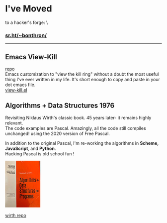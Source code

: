 # I've Moved
to a hacker's forge:  \

### [sr.ht/~bonthron/](https://sr.ht/~bonthron/) ###


---


## Emacs View-Kill
[repo](https://github.com/bonthron/view-kill)   \
Emacs customization to "view the kill ring" without a doubt the most useful thing I've ever written in my life. It's short enough to copy and paste in your dot emacs file.   \
[view-kill.el](https://www.emacswiki.org/emacs/view-kill.el)



## Algorithms + Data Structures 1976

Revisiting Niklaus Wirth's classic book. 45 years later- it remains highly relevant. \
The code examples are Pascal. Amazingly, all the code still compiles unchanged! using the 2020 version of Free Pascal.

In addition to the original Pascal, I'm re-working the algorithms in **Scheme, JavaScript**, and **Python**. \
Hacking Pascal is old school fun !

![cover](wirth1.jpg?raw=true)

[wirth repo](https://github.com/bonthron/wirth1976)

